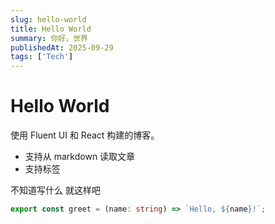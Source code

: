 ```yaml
---
slug: hello-world
title: Hello World
summary: 你好，世界
publishedAt: 2025-09-29
tags: ['Tech']
---
```


# Hello World

使用 Fluent UI 和 React 构建的博客。

- 支持从 markdown 读取文章
- 支持标签

不知道写什么 就这样吧

```ts
export const greet = (name: string) => `Hello, ${name}!`;
```
